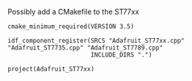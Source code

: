 Possibly add a CMakefile to the ST77xx  
```
cmake_minimum_required(VERSION 3.5)

idf_component_register(SRCS "Adafruit_ST77xx.cpp" "Adafruit_ST7735.cpp" "Adafruit_ST7789.cpp" 
                       INCLUDE_DIRS ".")

project(Adafruit_ST77xx)
```
